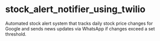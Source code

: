# stock_alert_notifier_using_twilio
Automated stock alert system that tracks daily stock price changes for Google and sends news updates via WhatsApp if changes exceed a set threshold.
